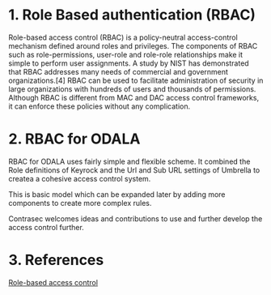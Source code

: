 # 1. Role Based authentication (RBAC)

Role-based access control (RBAC) is a policy-neutral access-control mechanism defined around roles and privileges. The components of RBAC such as role-permissions, user-role and role-role relationships make it simple to perform user assignments. A study by NIST has demonstrated that RBAC addresses many needs of commercial and government organizations.[4] RBAC can be used to facilitate administration of security in large organizations with hundreds of users and thousands of permissions. Although RBAC is different from MAC and DAC access control frameworks, it can enforce these policies without any complication.

# 2. RBAC for ODALA

RBAC for ODALA uses fairly simple and flexible scheme. It combined the Role definitions of Keyrock and the Url and Sub URL settings of Umbrella to createa a cohesive access control system.

This is basic model which can be expanded later by adding more components to create more complex rules.

Contrasec welcomes ideas and contributions to use and further develop the access control further.

# 3. References

[Role-based access control](https://en.wikipedia.org/wiki/Role-based_access_control)
